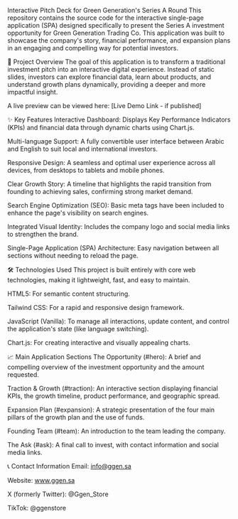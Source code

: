 Interactive Pitch Deck for Green Generation's Series A Round
This repository contains the source code for the interactive single-page application (SPA) designed specifically to present the Series A investment opportunity for Green Generation Trading Co. This application was built to showcase the company's story, financial performance, and expansion plans in an engaging and compelling way for potential investors.

🚀 Project Overview
The goal of this application is to transform a traditional investment pitch into an interactive digital experience. Instead of static slides, investors can explore financial data, learn about products, and understand growth plans dynamically, providing a deeper and more impactful insight.

A live preview can be viewed here: [Live Demo Link - if published]

✨ Key Features
Interactive Dashboard: Displays Key Performance Indicators (KPIs) and financial data through dynamic charts using Chart.js.

Multi-language Support: A fully convertible user interface between Arabic and English to suit local and international investors.

Responsive Design: A seamless and optimal user experience across all devices, from desktops to tablets and mobile phones.

Clear Growth Story: A timeline that highlights the rapid transition from founding to achieving sales, confirming strong market demand.

Search Engine Optimization (SEO): Basic meta tags have been included to enhance the page's visibility on search engines.

Integrated Visual Identity: Includes the company logo and social media links to strengthen the brand.

Single-Page Application (SPA) Architecture: Easy navigation between all sections without needing to reload the page.

🛠️ Technologies Used
This project is built entirely with core web technologies, making it lightweight, fast, and easy to maintain.

HTML5: For semantic content structuring.

Tailwind CSS: For a rapid and responsive design framework.

JavaScript (Vanilla): To manage all interactions, update content, and control the application's state (like language switching).

Chart.js: For creating interactive and visually appealing charts.

📈 Main Application Sections
The Opportunity (#hero): A brief and compelling overview of the investment opportunity and the amount requested.

Traction & Growth (#traction): An interactive section displaying financial KPIs, the growth timeline, product performance, and geographic spread.

Expansion Plan (#expansion): A strategic presentation of the four main pillars of the growth plan and the use of funds.

Founding Team (#team): An introduction to the team leading the company.

The Ask (#ask): A final call to invest, with contact information and social media links.

📞 Contact Information
Email: info@ggen.sa

Website: www.ggen.sa

X (formerly Twitter): @Ggen_Store

TikTok: @ggenstore